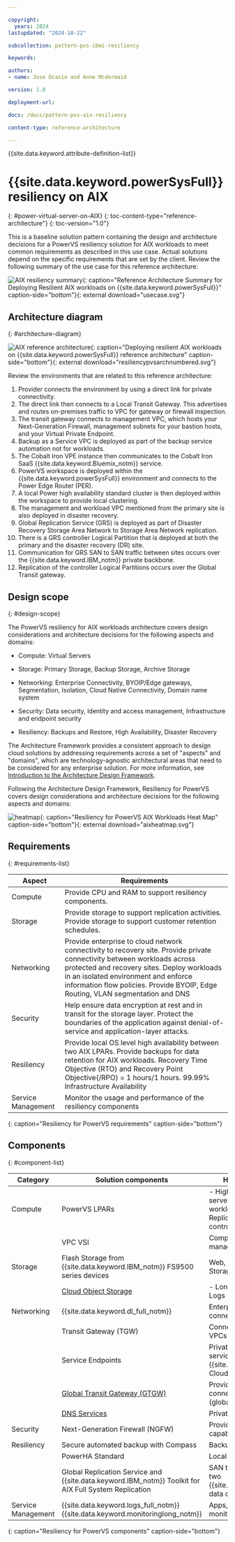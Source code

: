 ```yaml
---

copyright:
  years: 2024
lastupdated: "2024-10-22"

subcollection: pattern-pvs-ibmi-resiliency

keywords:

authors:
- name: Jose Ocasio and Anne Mcdermaid

version: 1.0

deployment-url:

docs: /docs/pattern-pvs-aix-resiliency

content-type: reference-architecture

---
```


{{site.data.keyword.attribute-definition-list}}

# {{site.data.keyword.powerSysFull}} resiliency on AIX
{: #power-virtual-server-on-AIX}
{: toc-content-type="reference-architecture"}
{: toc-version="1.0"}

This is a baseline solution pattern containing the design and architecture decisions for a PowerVS resiliency solution for AIX workloads to meet common requirements as described in this use case. Actual solutions depend on the specific requirements that are set by the client. Review the following summary of the use case for this reference architecture:

![AIX resiliency summary](/images/usecase.svg "Reference Summary"){: caption="Reference Architecture Summary for Deploying Resilient AIX workloads on {{site.data.keyword.powerSysFull}}" caption-side="bottom"}{: external download="usecase.svg"}

## Architecture diagram
{: #architecture-diagram}

![AIX reference architecture](/images/resiliencypvsarchnumbered.svg "Resiliency Architecture Diagram"){: caption="Deploying resilient AIX workloads on {{site.data.keyword.powerSysFull}} reference architecture" caption-side="bottom"}{: external download="resiliencypvsarchnumbered.svg"}

Review the environments that are related to this reference architecture:

1. Provider connects the environment by using a direct link for private connectivity.
2. The direct link then connects to a Local Transit Gateway. This advertises and routes on-premises traffic to VPC for gateway or firewall inspection.
3. The transit gateway connects to management VPC, which hosts your Next-Generation Firewall, management subnets for your bastion hosts, and your Virtual Private Endpoint.
4. Backup as a Service VPC is deployed as part of the backup service automation not for workloads.
5. The Cobalt Iron VPE instance then communicates to the Cobalt Iron SaaS {{site.data.keyword.Bluemix_notm}} service.
6. PowerVS workspace is deployed within the {{site.data.keyword.powerSysFull}} environment and connects to the Power Edge Router (PER).
7. A local Power high availability standard cluster is then deployed within the workspace to provide local clustering.
8. The management and workload VPC mentioned from the primary site is also deployed in disaster recovery.
9. Global Replication Service (GRS) is deployed as part of Disaster Recovery Storage Area Network to Storage Area Network replication.
10. There is a GRS controller Logical Partition that is deployed at both the primary and the disaster recovery (DR) site.
11. Communication for GRS SAN to SAN traffic between sites occurs over the {{site.data.keyword.IBM_notm}} private backbone.
12. Replication of the controller Logical Partitions occurs over the Global Transit gateway.

## Design scope
{: #design-scope}

The PowerVS resiliency for AIX workloads architecture covers design considerations and architecture decisions for the following aspects and domains:

- Compute: Virtual Servers

- Storage: Primary Storage, Backup Storage, Archive Storage

- Networking: Enterprise Connectivity, BYOIP/Edge gateways, Segmentation, Isolation, Cloud Native Connectivity, Domain name system

- Security: Data security, Identity and access management, Infrastructure and endpoint security

- Resiliency: Backups and Restore, High Availability, Disaster Recovery

The Architecture Framework provides a consistent approach to design cloud solutions by addressing requirements across a set of "aspects" and "domains", which are technology-agnostic architectural areas that need to be considered for any enterprise solution. For more information, see [Introduction to the Architecture Design Framework](/docs/architecture-framework?topic=architecture-framework-intro).

Following the Architecture Design Framework, Resiliency for PowerVS covers design considerations and architecture decisions for the following aspects and domains:

![heatmap](/images/aixheatmap.svg "AIX Heatmap"){: caption="Resiliency for PowerVS AIX Workloads Heat Map" caption-side="bottom"}{: external download="aixheatmap.svg"}

## Requirements
{: #requirements-list}

| Aspect         | Requirements                                                                                                                                                                                                                                                                                  |
|--------------------|---------------------------------------------------------------------------------------------------------------------------------------------------------------------------------------------------------------------------------------------------------------------------------------------------|
| Compute            | Provide CPU and RAM to support resiliency components.                                                                                                                                                                                                                                             |
| Storage            | Provide storage to support replication activities. Provide storage to support customer retention schedules.                                                                                                                                                                                       |
| Networking         | Provide enterprise to cloud network connectivity to recovery site. Provide private connectivity between workloads across protected and recovery sites. Deploy workloads in an isolated environment and enforce information flow policies. Provide BYOIP, Edge Routing, VLAN segmentation and DNS |
| Security           | Help ensure data encryption at rest and in transit for the storage layer. Protect the boundaries of the application against denial-of-service and application-layer attacks.                                                                                                                           |
| Resiliency         | Provide local OS level high availability between two AIX LPARs. Provide backups for data retention for AIX workloads. Recovery Time Objective (RTO) and Recovery Point Objective(/RPO) = 1 hours/1 hours.  99.99% Infrastructure Availability                                                     |
| Service Management | Monitor the usage and performance of the resiliency components                                                                                                                                                                                                                                    |
{: caption="Resiliency for PowerVS requirements" caption-side="bottom"}




## Components
{: #component-list}

| Category      | Solution components                                                                                                       | How it is used in a solution                                                                                                      |
|--------------------|-------------------------------------------------------------------------------------------------------------------------------|-------------------------------------------------------------------------------------------------------------------------------------|
| Compute            | PowerVS LPARs                                                                                                                 | - High availability workload virtual servers  \n - Disaster recovery workload virtual servers  \n - Global Replication Service (GRS) controllers |
|                    | VPC VSI                                                                                                                       | Compute for NGFW and management tools                                                                                                  |
| Storage            | Flash Storage from {{site.data.keyword.IBM_notm}} FS9500 series devices                                                                                  | Web, application, database storage, Storage for GRS                                                                                  |
|                    | [Cloud Object Storage](/docs/cloud-object-storage?topic=cloud-object-storage-about-cloud-object-storage) | - Long-term backup archive  \n -  Logs                                                                                                      |
| Networking         | {{site.data.keyword.dl_full_notm}}                                                                                                          | Enterprise to cloud network connectivity                                                                                            |
|                    | Transit Gateway (TGW)                                                                                                         | Connectivity between PowerVS and VPCs                                                                                               |
|                    | Service Endpoints                                                                                                             | Private network access to cloud services such {{site.data.keyword.logs_full_notm}}, Cloud Object Storage.                                                 |
|                    | [Global Transit Gateway (GTGW)](/docs/transit-gateway?topic=transit-gateway-about)                       | Provides PowerVS and VPC connectivity in different regions (global routing)                                                         |
|                    | [DNS Services](/docs/dns-svcs?topic=dns-svcs-about-dns-services)                                         | Private DNS resolution                                                                                                              |
| Security           | Next-Generation Firewall (NGFW)                                                                                               | Provide IDS/IPS and edge firewall capabilities                                                                                      |
| Resiliency         | Secure automated backup with Compass                                                                                          | Backups for AIX workloads                                                                                                           |
|                    | PowerHA Standard                                                                                                              | Local OS level between two LPARS                                                                                                    |
|                    | Global Replication Service and {{site.data.keyword.IBM_notm}} Toolkit for AIX Full System Replication                                                      | SAN to SAN replication between two {{site.data.keyword.cloud_notm}} data centers                                                                           |
| Service Management | {{site.data.keyword.logs_full_notm}} {{site.data.keyword.monitoringlong_notm}}                                                | Apps, Audit, and operational logs monitor platform metrics                                                                          |
{: caption="Resiliency for PowerVS components" caption-side="bottom"}
